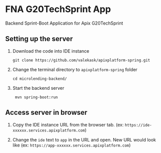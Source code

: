 # FNA G20TechSprint App

Backend Sprint-Boot Application for Apix G20TechSprint

## Setting up the server

1.  Download the code into IDE instance

        git clone https://github.com/valekask/apixplatform-spring.git

2.  Change the terminal directory to `apixplatform-spring` folder

        cd microlending-backend/

3. Start the backend server

        mvn spring-boot:run
        
## Access server in browser

1. Copy the IDE instance URL from the browser tab. (ex: `https://ide-xxxxxx.services.apixplatform.com`)

2. Change the `ide` text to `app` in the URL and open. New URL would look like (ex: `https://app-xxxxxx.services.apixplatform.com`)
